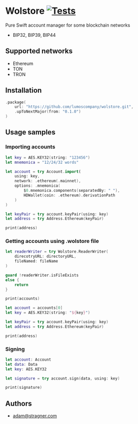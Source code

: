# Wolstore [![Tests](https://github.com/lumoscompany/wolstore/actions/workflows/default.yml/badge.svg)](https://github.com/lumoscompany/wolstore/actions/workflows/default.yml)

Pure Swift account manager for some blockchain networks

- BIP32, BIP39, BIP44

## Supported networks

- Ethereum
- TON
- TRON

## Installation

```swift
.package(
    url: "https://github.com/lumoscompany/wolstore.git",
    .upToNextMajor(from: "0.1.0")
)
```

## Usage samples

### Importing accounts

```swift
let key = AES.KEY32(string: "123456")
let mnemonica = "12/24/32 words"

let account = try Account.import(
    using: key,
    network: .ethereum(.mainnet),
    options: .mnemonica(
        $0.mnemonica.components(separatedBy: " "),
        HDWallet(coin: .ethereum).derivationPath
    )
)

let keyPair = try account.keyPair(using: key)
let address = try Address.Ethereum(keyPair)

print(address)
```

### Getting accounts using .wolstore file

```swift
let readerWriter = try Wolstore.ReaderWriter(
    direcotryURL: directoryURL,
    fileNamed: fileName
)

guard !readerWriter.isFileExists
else {
    return
}

print(accounts)

let account = accounts[0]
let key = AES.KEY32(string: "${key}")

let keyPair = try account.keyPair(using: key)
let address = try Address.Ethereum(keyPair)

print(address)
```

### Signing

```swift
let account: Account
let data: Data
let key: AES.KEY32

let signature = try account.sign(data, using: key)

print(signature)
```

## Authors

- adam@stragner.com
